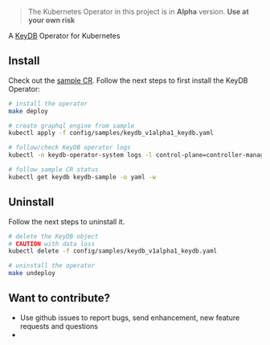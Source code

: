 > The Kubernetes Operator in this project is in **Alpha** version. **Use at your own risk**

A [KeyDB](https://github.com/EQ-Alpha/KeyDB) Operator for Kubernetes

## Install
Check out the [sample CR](config/samples/keydb_v1alpha1_keydb.yaml). Follow the next steps to first install the KeyDB Operator:
```bash
# install the operator
make deploy

# create graphql engine from sample
kubectl apply -f config/samples/keydb_v1alpha1_keydb.yaml

# follow/check KeyDB operator logs
kubectl -n keydb-operator-system logs -l control-plane=controller-manager -c manager  -f

# follow sample CR status
kubectl get keydb keydb-sample -o yaml -w
```

## Uninstall
Follow the next steps to uninstall it.
```bash
# delete the KeyDB object
# CAUTION with data loss
kubectl delete -f config/samples/keydb_v1alpha1_keydb.yaml

# uninstall the operator
make undeploy
```

## Want to contribute?
* Use github issues to report bugs, send enhancement, new feature requests and questions
*
